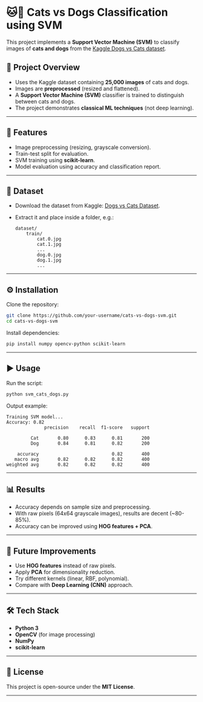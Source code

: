 # 🐱🐶 Cats vs Dogs Classification using SVM

This project implements a **Support Vector Machine (SVM)** to classify images of **cats and dogs** from the [Kaggle Dogs vs Cats dataset](https://www.kaggle.com/c/dogs-vs-cats/data).

## 📌 Project Overview

* Uses the Kaggle dataset containing **25,000 images** of cats and dogs.
* Images are **preprocessed** (resized and flattened).
* A **Support Vector Machine (SVM)** classifier is trained to distinguish between cats and dogs.
* The project demonstrates **classical ML techniques** (not deep learning).

---

## 🚀 Features

* Image preprocessing (resizing, grayscale conversion).
* Train-test split for evaluation.
* SVM training using **scikit-learn**.
* Model evaluation using accuracy and classification report.

---

## 📂 Dataset

* Download the dataset from Kaggle: [Dogs vs Cats Dataset](https://www.kaggle.com/c/dogs-vs-cats/data).
* Extract it and place inside a folder, e.g.:

  ```
  dataset/
      train/
          cat.0.jpg
          cat.1.jpg
          ...
          dog.0.jpg
          dog.1.jpg
          ...
  ```

---

## ⚙️ Installation

Clone the repository:

```bash
git clone https://github.com/your-username/cats-vs-dogs-svm.git
cd cats-vs-dogs-svm
```

Install dependencies:

```bash
pip install numpy opencv-python scikit-learn
```

---

## ▶️ Usage

Run the script:

```bash
python svm_cats_dogs.py
```

Output example:

```
Training SVM model...
Accuracy: 0.82
              precision    recall  f1-score   support

         Cat       0.80      0.83      0.81       200
         Dog       0.84      0.81      0.82       200

    accuracy                           0.82       400
   macro avg       0.82      0.82      0.82       400
weighted avg       0.82      0.82      0.82       400
```

---

## 📊 Results

* Accuracy depends on sample size and preprocessing.
* With raw pixels (64x64 grayscale images), results are decent (\~80-85%).
* Accuracy can be improved using **HOG features + PCA**.

---

## 🔮 Future Improvements

* Use **HOG features** instead of raw pixels.
* Apply **PCA** for dimensionality reduction.
* Try different kernels (linear, RBF, polynomial).
* Compare with **Deep Learning (CNN)** approach.

---

## 🛠️ Tech Stack

* **Python 3**
* **OpenCV** (for image processing)
* **NumPy**
* **scikit-learn**

---

## 📜 License

This project is open-source under the **MIT License**.

---
